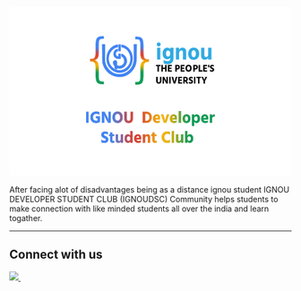 <div align="center"  >
    <img src= "https://github.com/IGNOU-Developer-Student-Club/.github/blob/main/images/ignouDSCBanner.png" height="300"  />
</div>

After facing alot of disadvantages being as a distance ignou student
IGNOU DEVELOPER STUDENT CLUB (IGNOUDSC) Community helps students to make connection with like minded students all over the india and learn togather.

---

## Connect with us

<a href="https://discord.gg/kakGKwZNhc">
    <img width="30px" src="https://www.vectorlogo.zone/logos/discordapp/discordapp-tile.svg" target="_blank"/>
</a>&ensp;
